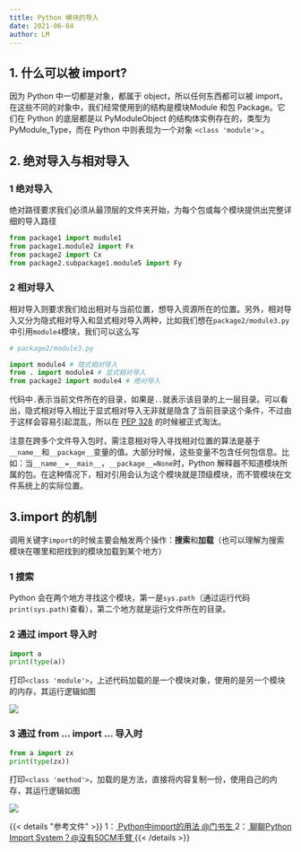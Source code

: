 ```yaml
---
title: Python 模块的导入
date: 2021-06-04
author: LM
---
```


## 1. 什么可以被 import?

因为 Python 中一切都是对象，都属于 object，所以任何东西都可以被 import，在这些不同的对象中，我们经常使用到的结构是模块Module 和包 Package。它们在 Python 的底层都是以 PyModuleObject 的结构体实例存在的，类型为 PyModule_Type，而在 Python 中则表现为一个对象 `<class 'module'>` 。

## 2. 绝对导入与相对导入

### 1 绝对导入

绝对路径要求我们必须从最顶层的文件夹开始，为每个包或每个模块提供出完整详细的导入路径

```python
from package1 import mudule1
from package1.module2 import Fx
from package2 import Cx
from package2.subpackage1.module5 import Fy
```

### 2 相对导入

相对导入则要求我们给出相对与当前位置，想导入资源所在的位置。另外，相对导入又分为隐式相对导入和显式相对导入两种，比如我们想在`package2/module3.py`中引用`module4`模块，我们可以这么写

```python
# package2/module3.py

import module4 # 隐式相对导入
from . import module4 # 显式相对导入
from package2 import module4 # 绝对导入
```

代码中`.`表示当前文件所在的目录，如果是`..`就表示该目录的上一层目录。可以看出，隐式相对导入相比于显式相对导入无非就是隐含了当前目录这个条件，不过由于这样会容易引起混乱，所以在 [PEP 328](https://link.zhihu.com/?target=https%3A//www.python.org/dev/peps/pep-0328/) 的时候被正式淘汰。

注意在跨多个文件导入包时，需注意相对导入寻找相对位置的算法是基于`__name__`和`__package__`变量的值。大部分时候，这些变量不包含任何包信息。比如：当`__name__=__main__`，`__package__=None`时，Python 解释器不知道模块所属的包。在这种情况下，相对引用会认为这个模块就是顶级模块，而不管模块在文件系统上的实际位置。

## 3.import 的机制

调用关键字`import`的时候主要会触发两个操作：**搜索**和**加载**（也可以理解为搜索模块在哪里和把找到的模块加载到某个地方）

### 1  搜索

Python 会在两个地方寻找这个模块，第一是`sys.path`（通过运行代码`print(sys.path)`查看），第二个地方就是运行文件所在的目录。

### 2  通过 import 导入时

```python
import a
print(type(a))
```

打印`<class 'module'>`，上述代码加载的是一个模块对象，使用的是另一个模块的内存，其运行逻辑如图

![](/images/drawingbed/img/202205051041367.jpg)

### 3 通过 from ... import ... 导入时

```python
from a import zx
print(type(zx))
```

打印`<class 'method'>`，加载的是方法，直接将内容复制一份，使用自己的内存，其运行逻辑如图

![](/images/drawingbed/img/202205051041731.jpg)

{{< details "参考文件" >}} 
1：[ Python中import的用法  @门书生 ](https://zhuanlan.zhihu.com/p/63143493)
2：[ 聊聊Python Import System？@没有50CM手臂 ](https://zhuanlan.zhihu.com/p/348559778)
{{< /details >}}